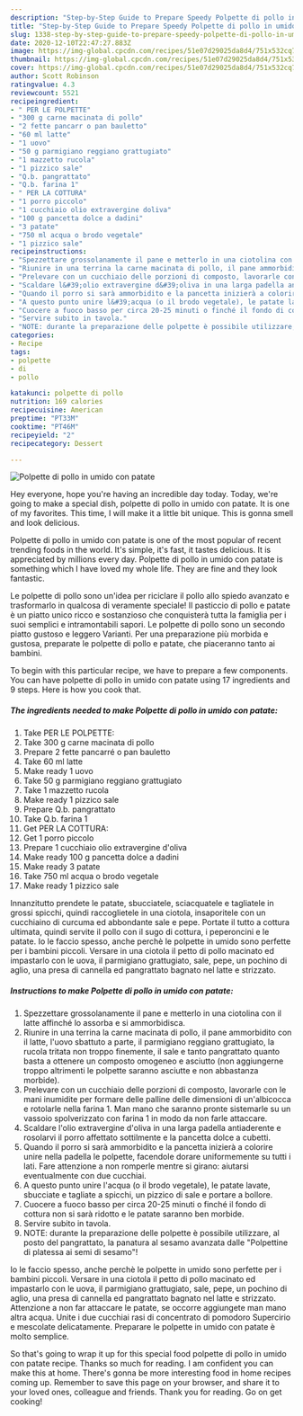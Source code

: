 ```yaml
---
description: "Step-by-Step Guide to Prepare Speedy Polpette di pollo in umido con patate"
title: "Step-by-Step Guide to Prepare Speedy Polpette di pollo in umido con patate"
slug: 1338-step-by-step-guide-to-prepare-speedy-polpette-di-pollo-in-umido-con-patate
date: 2020-12-10T22:47:27.883Z
image: https://img-global.cpcdn.com/recipes/51e07d29025da8d4/751x532cq70/polpette-di-pollo-in-umido-con-patate-recipe-main-photo.jpg
thumbnail: https://img-global.cpcdn.com/recipes/51e07d29025da8d4/751x532cq70/polpette-di-pollo-in-umido-con-patate-recipe-main-photo.jpg
cover: https://img-global.cpcdn.com/recipes/51e07d29025da8d4/751x532cq70/polpette-di-pollo-in-umido-con-patate-recipe-main-photo.jpg
author: Scott Robinson
ratingvalue: 4.3
reviewcount: 5521
recipeingredient:
- " PER LE POLPETTE"
- "300 g carne macinata di pollo"
- "2 fette pancarr o pan bauletto"
- "60 ml latte"
- "1 uovo"
- "50 g parmigiano reggiano grattugiato"
- "1 mazzetto rucola"
- "1 pizzico sale"
- "Q.b. pangrattato"
- "Q.b. farina 1"
- " PER LA COTTURA"
- "1 porro piccolo"
- "1 cucchiaio olio extravergine doliva"
- "100 g pancetta dolce a dadini"
- "3 patate"
- "750 ml acqua o brodo vegetale"
- "1 pizzico sale"
recipeinstructions:
- "Spezzettare grossolanamente il pane e metterlo in una ciotolina con il latte affinché lo assorba e si ammorbidisca."
- "Riunire in una terrina la carne macinata di pollo, il pane ammorbidito con il latte, l&#39;uovo sbattuto a parte, il parmigiano reggiano grattugiato, la rucola tritata non troppo finemente, il sale e tanto pangrattato quanto basta a ottenere un composto omogeneo e asciutto (non aggiungerne troppo altrimenti le polpette saranno asciutte e non abbastanza morbide)."
- "Prelevare con un cucchiaio delle porzioni di composto, lavorarle con le mani inumidite per formare delle palline delle dimensioni di un&#39;albicocca e rotolarle nella farina 1. Man mano che saranno pronte sistemarle su un vassoio spolverizzato con farina 1 in modo da non farle attaccare."
- "Scaldare l&#39;olio extravergine d&#39;oliva in una larga padella antiaderente e rosolarvi il porro affettato sottilmente e la pancetta dolce a cubetti."
- "Quando il porro si sarà ammorbidito e la pancetta inizierà a colorire unire nella padella le polpette, facendole dorare uniformemente su tutti i lati. Fare attenzione a non romperle mentre si girano: aiutarsi eventualmente con due cucchiai."
- "A questo punto unire l&#39;acqua (o il brodo vegetale), le patate lavate, sbucciate e tagliate a spicchi, un pizzico di sale e portare a bollore."
- "Cuocere a fuoco basso per circa 20-25 minuti o finché il fondo di cottura non si sarà ridotto e le patate saranno ben morbide."
- "Servire subito in tavola."
- "NOTE: durante la preparazione delle polpette è possibile utilizzare, al posto del pangrattato, la panatura al sesamo avanzata dalle &#34;Polpettine di platessa ai semi di sesamo&#34;!"
categories:
- Recipe
tags:
- polpette
- di
- pollo

katakunci: polpette di pollo 
nutrition: 169 calories
recipecuisine: American
preptime: "PT33M"
cooktime: "PT46M"
recipeyield: "2"
recipecategory: Dessert

---
```



![Polpette di pollo in umido con patate](https://img-global.cpcdn.com/recipes/51e07d29025da8d4/751x532cq70/polpette-di-pollo-in-umido-con-patate-recipe-main-photo.jpg)

Hey everyone, hope you're having an incredible day today. Today, we're going to make a special dish, polpette di pollo in umido con patate. It is one of my favorites. This time, I will make it a little bit unique. This is gonna smell and look delicious.

Polpette di pollo in umido con patate is one of the most popular of recent trending foods in the world. It's simple, it's fast, it tastes delicious. It is appreciated by millions every day. Polpette di pollo in umido con patate is something which I have loved my whole life. They are fine and they look fantastic.

Le polpette di pollo sono un&#39;idea per riciclare il pollo allo spiedo avanzato e trasformarlo in qualcosa di veramente speciale! Il pasticcio di pollo e patate è un piatto unico ricco e sostanzioso che conquisterà tutta la famiglia per i suoi semplici e intramontabili sapori. Le polpette di pollo sono un secondo piatto gustoso e leggero Varianti. Per una preparazione più morbida e gustosa, preparate le polpette di pollo e patate, che piaceranno tanto ai bambini.


To begin with this particular recipe, we have to prepare a few components. You can have polpette di pollo in umido con patate using 17 ingredients and 9 steps. Here is how you cook that.

<!--inarticleads1-->

##### The ingredients needed to make Polpette di pollo in umido con patate:

1. Take  PER LE POLPETTE:
1. Take 300 g carne macinata di pollo
1. Prepare 2 fette pancarré o pan bauletto
1. Take 60 ml latte
1. Make ready 1 uovo
1. Take 50 g parmigiano reggiano grattugiato
1. Take 1 mazzetto rucola
1. Make ready 1 pizzico sale
1. Prepare Q.b. pangrattato
1. Take Q.b. farina 1
1. Get  PER LA COTTURA:
1. Get 1 porro piccolo
1. Prepare 1 cucchiaio olio extravergine d&#39;oliva
1. Make ready 100 g pancetta dolce a dadini
1. Make ready 3 patate
1. Take 750 ml acqua o brodo vegetale
1. Make ready 1 pizzico sale


Innanzitutto prendete le patate, sbucciatele, sciacquatele e tagliatele in grossi spicchi, quindi raccoglietele in una ciotola, insaporitele con un cucchiaino di curcuma ed abbondante sale e pepe. Portate il tutto a cottura ultimata, quindi servite il pollo con il sugo di cottura, i peperoncini e le patate. Io le faccio spesso, anche perchè le polpette in umido sono perfette per i bambini piccoli. Versare in una ciotola il petto di pollo macinato ed impastarlo con le uova, il parmigiano grattugiato, sale, pepe, un pochino di aglio, una presa di cannella ed pangrattato bagnato nel latte e strizzato. 

<!--inarticleads2-->

##### Instructions to make Polpette di pollo in umido con patate:

1. Spezzettare grossolanamente il pane e metterlo in una ciotolina con il latte affinché lo assorba e si ammorbidisca.
1. Riunire in una terrina la carne macinata di pollo, il pane ammorbidito con il latte, l&#39;uovo sbattuto a parte, il parmigiano reggiano grattugiato, la rucola tritata non troppo finemente, il sale e tanto pangrattato quanto basta a ottenere un composto omogeneo e asciutto (non aggiungerne troppo altrimenti le polpette saranno asciutte e non abbastanza morbide).
1. Prelevare con un cucchiaio delle porzioni di composto, lavorarle con le mani inumidite per formare delle palline delle dimensioni di un&#39;albicocca e rotolarle nella farina 1. Man mano che saranno pronte sistemarle su un vassoio spolverizzato con farina 1 in modo da non farle attaccare.
1. Scaldare l&#39;olio extravergine d&#39;oliva in una larga padella antiaderente e rosolarvi il porro affettato sottilmente e la pancetta dolce a cubetti.
1. Quando il porro si sarà ammorbidito e la pancetta inizierà a colorire unire nella padella le polpette, facendole dorare uniformemente su tutti i lati. Fare attenzione a non romperle mentre si girano: aiutarsi eventualmente con due cucchiai.
1. A questo punto unire l&#39;acqua (o il brodo vegetale), le patate lavate, sbucciate e tagliate a spicchi, un pizzico di sale e portare a bollore.
1. Cuocere a fuoco basso per circa 20-25 minuti o finché il fondo di cottura non si sarà ridotto e le patate saranno ben morbide.
1. Servire subito in tavola.
1. NOTE: durante la preparazione delle polpette è possibile utilizzare, al posto del pangrattato, la panatura al sesamo avanzata dalle &#34;Polpettine di platessa ai semi di sesamo&#34;!


Io le faccio spesso, anche perchè le polpette in umido sono perfette per i bambini piccoli. Versare in una ciotola il petto di pollo macinato ed impastarlo con le uova, il parmigiano grattugiato, sale, pepe, un pochino di aglio, una presa di cannella ed pangrattato bagnato nel latte e strizzato. Attenzione a non far attaccare le patate, se occorre aggiungete man mano altra acqua. Unite i due cucchiai rasi di concentrato di pomodoro Supercirio e mescolate delicatamente. Preparare le polpette in umido con patate è molto semplice. 

So that's going to wrap it up for this special food polpette di pollo in umido con patate recipe. Thanks so much for reading. I am confident you can make this at home. There's gonna be more interesting food in home recipes coming up. Remember to save this page on your browser, and share it to your loved ones, colleague and friends. Thank you for reading. Go on get cooking!
